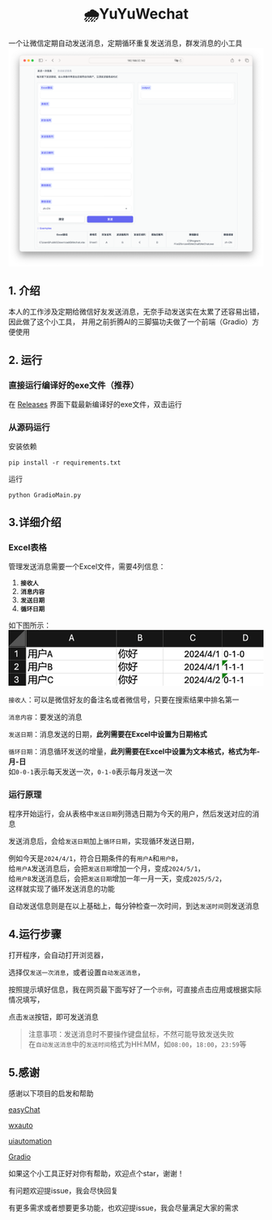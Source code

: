 <h1 align="center"> 🌧️YuYuWechat</h1>

一个让微信定期自动发送消息，定期循环重复发送消息，群发消息的小工具
![img.png](READMEImg/img.png)
## 1. 介绍
本人的工作涉及定期给微信好友发送消息，无奈手动发送实在太累了还容易出错，因此做了这个小工具，
并用之前折腾AI的三脚猫功夫做了一个前端（Gradio）方便使用

## 2. 运行
### 直接运行编译好的exe文件（推荐）
在 [Releases](https://github.com/xieyumc/YuYuWechat/releases) 界面下载最新编译好的exe文件，双击运行
### 从源码运行
安装依赖
```shell
pip install -r requirements.txt
```
运行
```shell
python GradioMain.py
```


## 3.详细介绍
### Excel表格

管理发送消息需要一个Excel文件，需要4列信息：
1. **`接收人`**
2. **`消息内容`**
3. **`发送日期`**
4. **`循环日期`**

如下图所示：
![img_4.png](READMEImg/img_4.png)   

`接收人`：可以是微信好友的备注名或者微信号，只要在搜索结果中排名第一  

`消息内容`：要发送的消息  

`发送日期`：消息发送的日期，**此列需要在Excel中设置为日期格式**  

`循环日期`：消息循环发送的增量，**此列需要在Excel中设置为文本格式，格式为年-月-日**  
如`0-0-1`表示每天发送一次，`0-1-0`表示每月发送一次

### 运行原理
程序开始运行，会从表格中`发送日期`列筛选日期为今天的用户，然后发送对应的消息  

发送消息后，会给`发送日期`加上`循环日期`，实现循环发送日期，   

例如今天是`2024/4/1`，符合日期条件的有`用户A`和`用户B`，  
给`用户A`发送消息后，会把`发送日期`增加一个月，变成`2024/5/1`，  
给`用户B`发送消息后，会把`发送日期`增加一年一月一天，变成`2025/5/2`，  
这样就实现了循环发送消息的功能

自动发送信息则是在以上基础上，每分钟检查一次时间，到达`发送时间`则发送消息



## 4.运行步骤
打开程序，会自动打开浏览器，  

选择仅`发送一次消息`，或者设置`自动发送消息`，  

按照提示填好信息，我在网页最下面写好了一个`示例`，可直接点击应用或根据实际情况填写，  

点击`发送`按钮，即可发送消息
> 注意事项：发送消息时不要操作键盘鼠标，不然可能导致发送失败  
>在`自动发送消息`中的`发送时间`格式为HH:MM，如`08:00`，`18:00`，`23:59`等

## 5.感谢
感谢以下项目的启发和帮助

[easyChat](https://github.com/LTEnjoy/easyChat)

[wxauto](https://github.com/cluic/wxauto)

[uiautomation](https://github.com/yinkaisheng/Python-UIAutomation-for-Windows)

[Gradio](https://www.gradio.app)

如果这个小工具正好对你有帮助，欢迎点个star，谢谢！

有问题欢迎提issue，我会尽快回复

有更多需求或者想要更多功能，也欢迎提issue，我会尽量满足大家的需求




